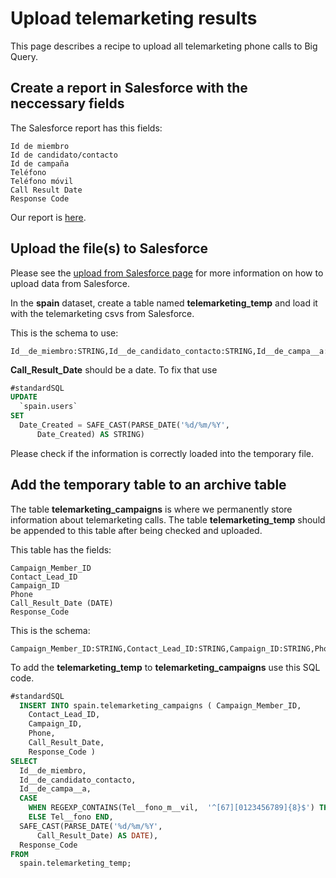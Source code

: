 # Upload telemarketing results

This page describes a recipe to upload all telemarketing phone calls to Big Query.

## Create a report in Salesforce with the neccessary fields

The Salesforce report has this fields:

```text
Id de miembro
Id de candidato/contacto
Id de campaña
Teléfono
Teléfono móvil
Call Result Date
Response Code
```

Our report is [here](https://eu15.salesforce.com/00O1p000004ng4E).

## Upload the file(s) to Salesforce

Please see the [upload from Salesforce page](upload-from-salesforce.md) for more information on how to upload data from Salesforce.

In the **spain** dataset, create a table named **telemarketing_temp** and load it with the telemarketing csvs from Salesforce.

This is the schema to use:

```text
Id__de_miembro:STRING,Id__de_candidato_contacto:STRING,Id__de_campa__a:STRING,Tel__fono:STRING,Tel__fono_m__vil:STRING,Call_Result_Date:STRING,Response_Code:STRING
```

**Call_Result_Date** should be a date. To fix that use

```sql
#standardSQL
UPDATE
  `spain.users`
SET
  Date_Created = SAFE_CAST(PARSE_DATE('%d/%m/%Y',
      Date_Created) AS STRING)
```

Please check if the information is correctly loaded into the temporary file.

## Add the temporary table to an archive table

The table **telemarketing_campaigns** is where we permanently store information about telemarketing calls. The table **telemarketing_temp** should be appended to this table after being checked and uploaded.

This table has the fields:

```text
Campaign_Member_ID
Contact_Lead_ID
Campaign_ID
Phone
Call_Result_Date (DATE)
Response_Code
```

This is the schema:

```text
Campaign_Member_ID:STRING,Contact_Lead_ID:STRING,Campaign_ID:STRING,Phone:STRING,Call_Result_Date:DATE,Response_Code:STRING
```

To add the **telemarketing_temp** to **telemarketing_campaigns** use this SQL code.

```sql
#standardSQL
  INSERT INTO spain.telemarketing_campaigns ( Campaign_Member_ID,
    Contact_Lead_ID,
    Campaign_ID,
    Phone,
    Call_Result_Date,
    Response_Code )
SELECT
  Id__de_miembro,
  Id__de_candidato_contacto,
  Id__de_campa__a,
  CASE
    WHEN REGEXP_CONTAINS(Tel__fono_m__vil,  '^[67][0123456789]{8}$') THEN Tel__fono_m__vil
    ELSE Tel__fono END,
  SAFE_CAST(PARSE_DATE('%d/%m/%Y',
      Call_Result_Date) AS DATE),
  Response_Code
FROM
  spain.telemarketing_temp;
```
